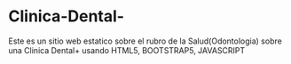 # Clinica-Dental-
Este es un sitio web estatico sobre el rubro de la Salud(Odontologia) sobre una Clinica Dental+ usando HTML5, BOOTSTRAP5, JAVASCRIPT

